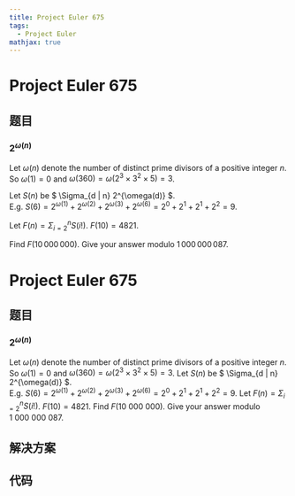 ```yaml
---
title: Project Euler 675
tags:
  - Project Euler
mathjax: true
---
```

<escape><!-- more --></escape>
    
# Project Euler 675
## 题目
### $2^{\omega(n)}$


Let $\omega(n)$ denote the number of distinct prime divisors of a positive integer $n$.<br />
So  $\omega(1) = 0$ and  $\omega(360) = \omega(2^{3} \times 3^{2} \times 5) = 3$.


Let $S(n)$ be $ \Sigma_{d | n} 2^{\omega(d)}  $.
<br />
E.g. $S(6) = 2^{\omega(1)}+2^{\omega(2)}+2^{\omega(3)}+2^{\omega(6)} = 2^0+2^1+2^1+2^2 = 9$.


Let $F(n)=\Sigma_{i=2}^n S(i!)$.
$F(10)=4821.$


Find $F(10\,000\,000)$. Give your answer modulo  $1\,000\,000\,087$.




# Project Euler 675
## 题目
### $2^{\omega(n)}$

Let $\omega(n)$ denote the number of distinct prime divisors of a positive integer $n$.<br>So $\omega(1) = 0$ and $\omega(360) = \omega(2^{3} \times 3^{2} \times 5) = 3$.
Let $S(n)$ be $ \Sigma_{d | n} 2^{\omega(d)}  $.<br>E.g. $S(6) = 2^{\omega(1)}+2^{\omega(2)}+2^{\omega(3)}+2^{\omega(6)} = 2^0+2^1+2^1+2^2 = 9$.
Let $F(n)=\Sigma_{i=2}^n S(i!)$. $F(10)=4821.$
Find $F(10\ 000\ 000)$. Give your answer modulo  $1\ 000\ 000\ 087$.


## 解决方案


## 代码


